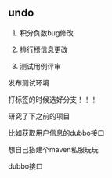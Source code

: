 ## undo

1. 积分负数bug修改

2. 排行榜信息更改

3. 测试用例评审

发布测试环境

打标签的时候选好分支！！！



研究了下之前的项目

比如获取用户信息的dubbo接口



想自己搭建个maven私服玩玩

dubbo接口
